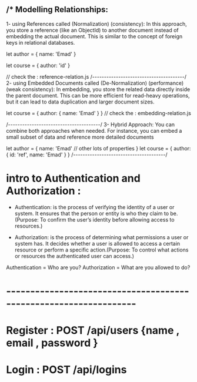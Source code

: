 /*
Modelling Relationships:
-----------------------------
1- using References called (Normalization) (consistency):
In this approach, you store a reference (like an ObjectId) to another document 
instead of embedding the actual document. This is similar to the concept of foreign keys in relational databases.

let author = {
  name: 'Emad'
}

let course = {
  author: 'id'
}

// check the : reference-relation.js
/---------------------------------------/
2- using Embedded Documents called (De-Normalization) (performance) (weak consistency):
In embedding, you store the related data directly inside the parent document. 
This can be more efficient for read-heavy operations, but it can lead to data duplication and larger document sizes.


let course = {
  author: {
    name: 'Emad'
  }
}
// check the : embedding-relation.js

/---------------------------------------/
3- Hybrid Approach:
You can combine both approaches when needed. For instance, you can embed 
a small subset of data and reference more detailed documents

let author = {
  name: 'Emad'
  // other lots of properties 
}
let course = {
  author: {
    id: 'ref',
    name: 'Emad'
  }
}
/---------------------------------------/
# intro to Authentication and Authorization :
- Authentication: is the process of verifying the identity of a user or system. It ensures that the person or entity is who they claim to be. (Purpose: To confirm the user’s identity before allowing access to resources.)

- Authorization: is the process of determining what permissions a user or system has. It decides whether a user is allowed to access a certain resource or perform a specific action.(Purpose: To control what actions or resources the authenticated user can access.)

Authentication = Who are you?
Authorization = What are you allowed to do?
# -----------------------------------------------------------------

# Register : POST /api/users {name , email , password }
# Login : POST /api/logins
